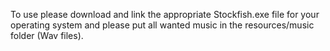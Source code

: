 To use please download and link the appropriate Stockfish.exe file for your operating system and please put all wanted music in the resources/music folder (Wav files).
